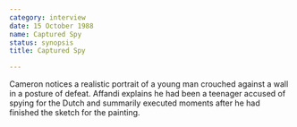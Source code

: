 ```yaml
---
category: interview
date: 15 October 1988
name: Captured Spy
status: synopsis
title: Captured Spy

---
```

Cameron notices a realistic portrait of a young man crouched against a wall in a posture of defeat. Affandi explains he had been a teenager accused of spying for the Dutch and summarily executed moments after he had finished the sketch for the painting.
